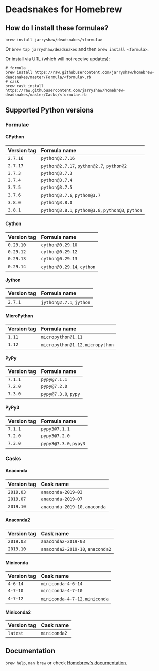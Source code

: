 # Deadsnakes for Homebrew

## How do I install these formulae?
`brew install jarryshaw/deadsnakes/<formula>`

Or `brew tap jarryshaw/deadsnakes` and then `brew install <formula>`.

Or install via URL (which will not receive updates):

```
# formula
brew install https://raw.githubusercontent.com/jarryshaw/homebrew-deadsnakes/master/Formula/<formula>.rb
# cask
brew cask install https://raw.githubusercontent.com/jarryshaw/homebrew-deadsnakes/master/Casks/<formula>.rb
```

## Supported Python versions

### Formulae

#### CPython

| Version tag | Formula name                                       |
| :---------- | :------------------------------------------------- |
| `2.7.16`    | `python@2.7.16`                                    |
| `2.7.17`    | `python@2.7.17`, `python@2.7`, `python@2`          |
| `3.7.3`     | `python@3.7.3`                                     |
| `3.7.4`     | `python@3.7.4`                                     |
| `3.7.5`     | `python@3.7.5`                                     |
| `3.7.6`     | `python@3.7.6`, `python@3.7`                       |
| `3.8.0`     | `python@3.8.0`                                     |
| `3.8.1`     | `python@3.8.1`, `python@3.8`, `python@3`, `python` |

#### Cython

| Version tag | Formula name               |
| :---------- | :------------------------- |
| `0.29.10`   | `cython@0.29.10`           |
| `0.29.12`   | `cython@0.29.12`           |
| `0.29.13`   | `cython@0.29.13`           |
| `0.29.14`   | `cython@0.29.14`, `cython` |

#### Jython

| Version tag | Formula name             |
| :---------- | :----------------------- |
| `2.7.1`     | `jython@2.7.1`, `jython` |

#### MicroPython

| Version tag | Formula name                      |
| :---------- | :-------------------------------- |
| `1.11`      | `micropython@1.11`                |
| `1.12`      | `micropython@1.12`, `micropython` |

#### PyPy

| Version tag | Formula name         |
| :---------- | :------------------- |
| `7.1.1`     | `pypy@7.1.1`         |
| `7.2.0`     | `pypy@7.2.0`         |
| `7.3.0`     | `pypy@7.3.0`, `pypy` |

#### PyPy3

| Version tag | Formula name           |
| :---------- | :--------------------- |
| `7.1.1`     | `pypy3@7.1.1`          |
| `7.2.0`     | `pypy3@7.2.0`          |
| `7.3.0`     | `pypy3@7.3.0`, `pypy3` |

### Casks

#### Anaconda

| Version tag | Cask name                      |
| :---------- | :----------------------------- |
| `2019.03`   | `anaconda-2019-03`             |
| `2019.07`   | `anaconda-2019-07`             |
| `2019.10`   | `anaconda-2019-10`, `anaconda` |

#### Anaconda2

| Version tag | Cask name                        |
| :---------- | :------------------------------- |
| `2019.03`   | `anaconda2-2019-03`              |
| `2019.10`   | `anaconda2-2019-10`, `anaconda2` |

#### Miniconda

| Version tag | Cask name                       |
| :---------- | :------------------------------ |
| `4-6-14`    | `miniconda-4-6-14`              |
| `4-7-10`    | `miniconda-4-7-10`              |
| `4-7-12`    | `miniconda-4-7-12`, `miniconda` |

#### Miniconda2

| Version tag | Cask name    |
| :---------- | :----------- |
| `latest`    | `miniconda2` |

## Documentation
`brew help`, `man brew` or check [Homebrew's documentation](https://docs.brew.sh).
